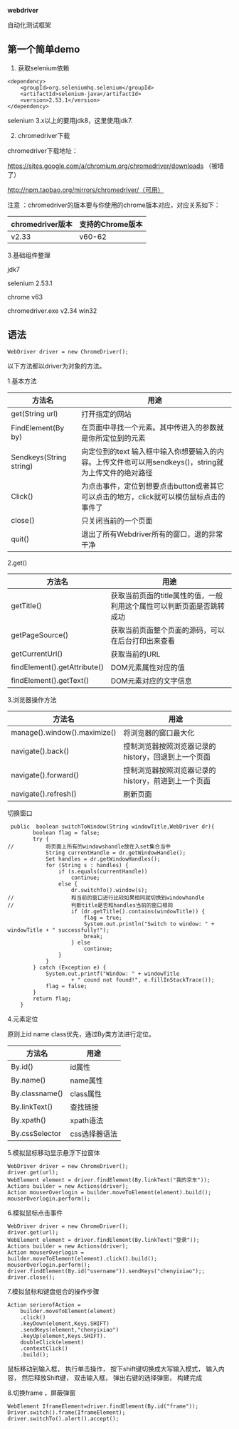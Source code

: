 **webdriver**

自动化测试框架

## 第一个简单demo

1. 获取selenium依赖

```
<dependency>
    <groupId>org.seleniumhq.selenium</groupId>
    <artifactId>selenium-java</artifactId>
    <version>2.53.1</version>
</dependency>
```

selenium 3.x以上的要用jdk8，这里使用jdk7.

2. chromedriver下载

chromedriver下载地址：

https://sites.google.com/a/chromium.org/chromedriver/downloads （被墙了）

http://npm.taobao.org/mirrors/chromedriver/（可用）

注意 ：chromedriver的版本要与你使用的chrome版本对应，对应关系如下：


chromedriver版本	|支持的Chrome版本
---|---
v2.33 |	v60-62

3.基础组件整理

jdk7

selenium 2.53.1

chrome v63

chromedriver.exe v2.34 win32


## 语法

```$xslt
WebDriver driver = new ChromeDriver();
```

以下方法都以driver为对象的方法。

1.基本方法

方法名|用途
---|---
get(String url) | 打开指定的网站
FindElement(By by) | 在页面中寻找一个元素。其中传进入的参数就是你所定位到的元素
Sendkeys(String string) | 向定位到的text 输入框中输入你想要输入的内容。上传文件也可以用sendkeys()，string就为上传文件的绝对路径
Click() | 为点击事件，定位到想要点击button或者其它可以点击的地方，click就可以模仿鼠标点击的事件了
close() | 只关闭当前的一个页面
quit() | 退出了所有Webdriver所有的窗口，退的非常干净


2.get()

方法名|用途
---|---
getTitle() | 获取当前页面的title属性的值，一般利用这个属性可以判断页面是否跳转成功
getPageSource() | 获取当前页面整个页面的源码，可以在后台打印出来查看
getCurrentUrl() | 获取当前的URL
findElement().getAttribute() | DOM元素属性对应的值
findElement().getText() | DOM元素对应的文字信息

3.浏览器操作方法

方法名|用途
---|---
manage().window().maximize() | 将浏览器的窗口最大化
navigate().back() | 控制浏览器按照浏览器记录的history，回退到上一个页面
navigate().forward() | 控制浏览器按照浏览器记录的history，前进到上一个页面
navigate().refresh() | 刷新页面

切换窗口
```$xslt
 public  boolean switchToWindow(String windowTitle,WebDriver dr){  
	    boolean flag = false;  
	    try { 
//	    	将页面上所有的windowshandle放在入set集合当中
	        String currentHandle = dr.getWindowHandle();  
	        Set handles = dr.getWindowHandles();  
	        for (String s : handles) {  
	            if (s.equals(currentHandle))  
	                continue;  
	            else {  
	            	dr.switchTo().window(s);
//	                和当前的窗口进行比较如果相同就切换到windowhandle
//	                判断title是否和handles当前的窗口相同
	                if (dr.getTitle().contains(windowTitle)) {  
	                    flag = true;  
	                    System.out.println("Switch to window: " + windowTitle + " successfully!");  
	                    break;  
	                } else  
	                    continue;  
	            }  
	        }  
	    } catch (Exception e) {  
	        System.out.printf("Window: " + windowTitle  
	                + " cound not found!", e.fillInStackTrace());  
	        flag = false;  
	    }  
	    return flag;  
	} 
```


4.元素定位

原则上id name class优先，通过By类方法进行定位。


方法名|用途
---|---
By.id() | id属性
By.name() | name属性
By.classname() | class属性
By.linkText() | 查找链接
By.xpath() | xpath语法
By.cssSelector | css选择器语法


5.模拟鼠标移动显示悬浮下拉窗体

```$xslt
WebDriver driver = new ChromeDriver();
driver.get(url);
WebElement element = driver.findElement(By.linkText("我的京东"));
Actions builder = new Actions(driver);
Action mouserOverlogin = builder.moveToElement(element).build();
mouserOverlogin.perform();
```

6.模拟鼠标点击事件

```$xslt
WebDriver driver = new ChromeDriver();
driver.get(url);
WebElement element = driver.findElement(By.linkText("登录"));
Actions builder = new Actions(driver);
Action mouserOverlogin = builder.moveToElement(element).click().build();
mouserOverlogin.perform();
driver.findElement(By.id("username")).sendKeys("chenyixiao");;
driver.close();
```

7.模拟鼠标和键盘组合的操作步骤
```$xslt
Action serierofAction = 
    builder.moveToElement(element)
    .click()
    .keyDown(element,Keys.SHIFT)
    .sendKeys(element,"chenyixiao")
    .keyUp(element,Keys.SHIFT).
    doubleClick(element)
    .contextClick()
    .build();
```

鼠标移动到输入框，
执行单击操作，
按下shift键切换成大写输入模式，
输入内容，
然后释放Shift键，
双击输入框，
弹出右键的选择弹窗，
构建完成


8.切换frame ，屏蔽弹窗

```$xslt
WebElement IframeElement=driver.findElement(By.id("frame"));
Driver.switch().frame(IframeElement);
driver.switchTo().alert().accept();
```